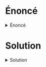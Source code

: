 # Énoncé

<details><summary>Énoncé</summary>

M. R0b0t 2
***100***

This image is from the series Mr. Robot. Can you find the exact location?

Flag format: acdfCTF{Real Madrid, Leganes, Madrid City}

</details>

# Solution
<details><summary>Solution</summary>
![img/mr-robot.jpg](https://github.com/parfaittolefo/Cyberlympics-CTF-Qualif-2023/blob/main/img/mr-robot.jpg)
For this challenge, we used Yandex to perform an image search.
Yandex informed us that the image depicted Coney Island. However, we have submitted the format
of the flag to the GPT-3 artificial intelligence and asked it to provide us with an answer in
using the format of the flag as well as all the information she had about the location of the Coney Island location.
This approach allowed us to obtain the flag.




**DRAPEAU :** _acdfCTF{Coney Island, Brooklyn, New York}_

</details>
